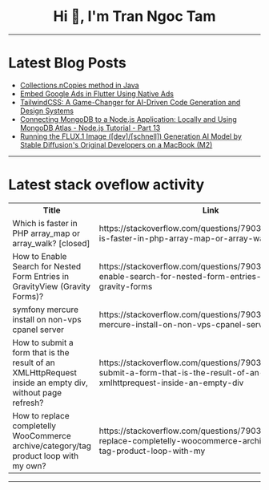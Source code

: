<h1 align="center">Hi 👋, I'm Tran Ngoc Tam</h1>

---

# Latest Blog Posts 
<!-- BLOG-POST-LIST:START -->
- [Collections.nCopies method in Java](https://dev.to/realnamehidden1_61/collectionsncopies-method-in-java-2gan)
- [Embed Google Ads in Flutter Using Native Ads](https://dev.to/leadpresence/embed-google-ads-in-flutter-using-native-ads-24a5)
- [TailwindCSS: A Game-Changer for AI-Driven Code Generation and Design Systems](https://dev.to/brolag/tailwindcss-a-game-changer-for-ai-driven-code-generation-and-design-systems-18m7)
- [Connecting MongoDB to a Node.js Application: Locally and Using MongoDB Atlas - Node.js Tutorial - Part 13](https://dev.to/hakimmohamed/connecting-mongodb-to-a-nodejs-application-locally-and-using-mongodb-atlas-nodejs-tutorial-part-13-25fk)
- [Running the FLUX.1 Image &lpar;[dev]/[schnell]&rpar; Generation AI Model by Stable Diffusion&#39;s Original Developers on a MacBook &lpar;M2&rpar;](https://dev.to/nabata/running-the-flux1-image-devschnell-generation-ai-model-by-stable-diffusions-original-developers-on-a-macbook-m2-4ld6)
<!-- BLOG-POST-LIST:END -->

---

# Latest stack oveflow activity
<table>
  <tr><th>Title</th><th>Link</th></tr>
  <!-- STACKOVERFLOW:START --><tr><td>Which is faster in PHP array_map or array_walk? [closed]</td><td>https://stackoverflow.com/questions/79035338/which-is-faster-in-php-array-map-or-array-walk</td></tr><tr><td>How to Enable Search for Nested Form Entries in GravityView &lpar;Gravity Forms&rpar;?</td><td>https://stackoverflow.com/questions/79035249/how-to-enable-search-for-nested-form-entries-in-gravityview-gravity-forms</td></tr><tr><td>symfony mercure install on non-vps cpanel server</td><td>https://stackoverflow.com/questions/79035238/symfony-mercure-install-on-non-vps-cpanel-server</td></tr><tr><td>How to submit a form that is the result of an XMLHttpRequest inside an empty div, without page refresh?</td><td>https://stackoverflow.com/questions/79035236/how-to-submit-a-form-that-is-the-result-of-an-xmlhttprequest-inside-an-empty-div</td></tr><tr><td>How to replace completelly WooCommerce archive/category/tag product loop with my own?</td><td>https://stackoverflow.com/questions/79035159/how-to-replace-completelly-woocommerce-archive-category-tag-product-loop-with-my</td></tr><!-- STACKOVERFLOW:END -->
</table>

---


